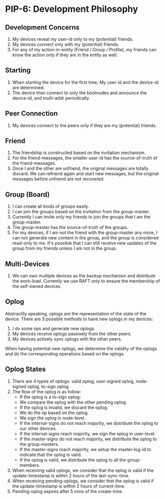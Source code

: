 PIP-6: Development Philosophy
==========

Development Concerns
-----

1. My devices reveal my user-id only to my (potential) friends.
2. My devices connect only with my (potential) friends.
3. For any of my action-in-entity (Friend / Group / Profile), my friends can know the action only if they are in the entity as well.

Starting
-----

1. When starting the device for the first time, My user-id and the device-id are determined.
2. The device then connect to only the bootnodes and announce the device-id, and multi-addr periodically.

Peer Connection
-----

1. My devices connect to the peers only if they are my (potential) friends.

Friend
-----

1. The friendship is constructed based on the invitation mechanism.
2. For the friend-messages, the smaller user-id has the source-of-truth of the friend-messages.
3. Once I and the other are unfriend, the original messages are totally discard. We can refriend again and start new messages, but the original messages before unfriend are not recovered.

Group (Board)
-----

1. I can create all kinds of groups easily.
2. I can join the groups based on the invitation from the group-master.
3. Currently I can invite only my friends to join the groups that I am the group-master.
4. The group-master has the source-of-truth of the groups.
5. For my devices, if I am not the friend with the group-master any more, I can not generate new content in the group, and the group is considered read-only to me. It's possible that I can still receive new updates of the group from my friends unless I am not in the group.

Multi-Devices
-----

1. We can own multiple devices as the backup mechanism and distribute the work-load. Currently we use RAFT only to ensure the membership of the self-owned devices.

Oplog
-----

Abstractlly speaking, oplogs are the representation of the state of the device.
There are 3 possible methods to have new oplogs in my devices:
1. I do some ops and generate new oplogs.
2. My devices receive oplogs passively from the other peers.
3. My devices actively sync oplogs with the other peers.

When having potential new oplogs, we determine the validity of the oplogs and do the corresponding operations based on the oplogs.

Oplog States
-----

1. There are 4 types of oplogs: valid oplog, user-signed oplog, node-signed oplog, to-sign oplog.
2. The flow of the oplog is as follow:
    * If the oplog is a to-sign oplog:
    * We compare the oplog with the other pending oplog.
    * If the oplog is invalid, we discard the oplog.
    * We do the op based on the oplog.
    * We sign the oplog in node-level.
    * If the internal-signs do not reach majority, we distribute the oplog to our other devices.
    * If the internal-signs reach majority, we sign the oplog in user-level.
    * If the master-signs do not reach majority, we distribute the oplog to the group-masters.
    * If the master-signs reach majority, we setup the master-log-id to indicate that the oplog is valid.
    * If the oplog is valid, we distribute the oplog to all the group-members.
3. When receiving valid oplogs, we consider that the oplog is valid if the update-timestamp is within 2 hours of the last-sync-time.
4. When receiving pending-oplogs, we consider that the oplog is valid if the update-timestamp is within 2 hours of current-time.
5. Pending-oplog expires after 5 mins of the create-time.
